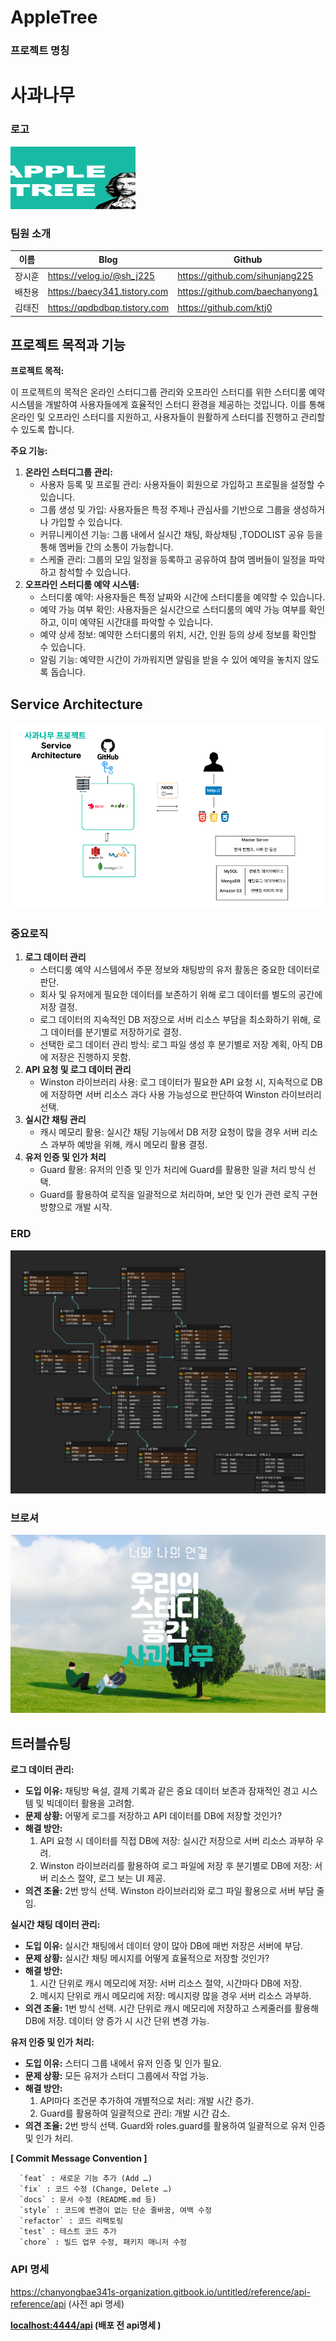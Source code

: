 # AppleTree

### 프로젝트 명칭

# 사과나무

### 로고

<!-- ![Alt text](./로고.png) -->
<img src="./로고.png" width="200" height="100" alt="">

### 팀원 소개

| 이름   | Blog                         | Github                          |
| ------ | ---------------------------- | ------------------------------- |
| 장시훈 | https://velog.io/@sh_j225    | https://github.com/sihunjang225 |
| 배찬용 | https://baecy341.tistory.com | https://github.com/baechanyong1 |
| 김태진 | https://qpdbdbqp.tistory.com | https://github.com/ktj0         |

## 프로젝트 목적과 기능

**프로젝트 목적:**

이 프로젝트의 목적은 온라인 스터디그룹 관리와 오프라인 스터디를 위한 스터디룸 예약 시스템을 개발하여 사용자들에게 효율적인 스터디 환경을 제공하는 것입니다. 이를 통해 온라인 및 오프라인 스터디를 지원하고, 사용자들이 원활하게 스터디를 진행하고 관리할 수 있도록 합니다.

**주요 기능:**

1. **온라인 스터디그룹 관리:**
   - 사용자 등록 및 프로필 관리: 사용자들이 회원으로 가입하고 프로필을 설정할 수 있습니다.
   - 그룹 생성 및 가입: 사용자들은 특정 주제나 관심사를 기반으로 그룹을 생성하거나 가입할 수 있습니다.
   - 커뮤니케이션 기능: 그룹 내에서 실시간 채팅, 화상채팅 ,TODOLIST 공유 등을 통해 멤버들 간의 소통이 가능합니다.
   - 스케줄 관리: 그룹의 모임 일정을 등록하고 공유하여 참여 멤버들이 일정을 파악하고 참석할 수 있습니다.
2. **오프라인 스터디룸 예약 시스템:**
   - 스터디룸 예약: 사용자들은 특정 날짜와 시간에 스터디룸을 예약할 수 있습니다.
   - 예약 가능 여부 확인: 사용자들은 실시간으로 스터디룸의 예약 가능 여부를 확인하고, 이미 예약된 시간대를 파악할 수 있습니다.
   - 예약 상세 정보: 예약한 스터디룸의 위치, 시간, 인원 등의 상세 정보를 확인할 수 있습니다.
   - 알림 기능: 예약한 시간이 가까워지면 알림을 받을 수 있어 예약을 놓치지 않도록 돕습니다.

## Service Architecture

![Alt text](./Service%20Architecture.png)

### 중요로직

1. **로그 데이터 관리**
   - 스터디룸 예약 시스템에서 주문 정보와 채팅방의 유저 활동은 중요한 데이터로 판단.
   - 회사 및 유저에게 필요한 데이터를 보존하기 위해 로그 데이터를 별도의 공간에 저장 결정.
   - 로그 데이터의 지속적인 DB 저장으로 서버 리소스 부담을 최소화하기 위해, 로그 데이터를 분기별로 저장하기로 결정.
   - 선택한 로그 데이터 관리 방식: 로그 파일 생성 후 분기별로 저장 계획, 아직 DB에 저장은 진행하지 못함.
2. **API 요청 및 로그 데이터 관리**
   - Winston 라이브러리 사용: 로그 데이터가 필요한 API 요청 시, 지속적으로 DB에 저장하면 서버 리소스 과다 사용 가능성으로 판단하여 Winston 라이브러리 선택.
3. **실시간 채팅 관리**
   - 캐시 메모리 활용: 실시간 채팅 기능에서 DB 저장 요청이 많을 경우 서버 리소스 과부하 예방을 위해, 캐시 메모리 활용 결정.
4. **유저 인증 및 인가 처리**
   - Guard 활용: 유저의 인증 및 인가 처리에 Guard를 활용한 일괄 처리 방식 선택.
   - Guard를 활용하여 로직을 일괄적으로 처리하며, 보안 및 인가 관련 로직 구현 방향으로 개발 시작.

### ERD

![Alt text](./사과나무ERD.png)

### 브로셔

![Alt text](./브로셔.png)

## 트러블슈팅

**로그 데이터 관리:**

- **도입 이유:** 채팅방 욕설, 결제 기록과 같은 중요 데이터 보존과 잠재적인 경고 시스템 및 빅데이터 활용을 고려함.
- **문제 상황:** 어떻게 로그를 저장하고 API 데이터를 DB에 저장할 것인가?
- **해결 방안:**
  1. API 요청 시 데이터를 직접 DB에 저장: 실시간 저장으로 서버 리소스 과부하 우려.
  2. Winston 라이브러리를 활용하여 로그 파일에 저장 후 분기별로 DB에 저장: 서버 리소스 절약, 로그 보는 UI 제공.
- **의견 조율:** 2번 방식 선택. Winston 라이브러리와 로그 파일 활용으로 서버 부담 줄임.

**실시간 채팅 데이터 관리:**

- **도입 이유:** 실시간 채팅에서 데이터 양이 많아 DB에 매번 저장은 서버에 부담.
- **문제 상황:** 실시간 채팅 메시지를 어떻게 효율적으로 저장할 것인가?
- **해결 방안:**
  1. 시간 단위로 캐시 메모리에 저장: 서버 리소스 절약, 시간마다 DB에 저장.
  2. 메시지 단위로 캐시 메모리에 저장: 메시지량 많을 경우 서버 리소스 과부하.
- **의견 조율:** 1번 방식 선택. 시간 단위로 캐시 메모리에 저장하고 스케줄러를 활용해 DB에 저장. 데이터 양 증가 시 시간 단위 변경 가능.

**유저 인증 및 인가 처리:**

- **도입 이유:** 스터디 그룹 내에서 유저 인증 및 인가 필요.
- **문제 상황:** 모든 유저가 스터디 그룹에서 작업 가능.
- **해결 방안:**
  1. API마다 조건문 추가하여 개별적으로 처리: 개발 시간 증가.
  2. Guard를 활용하여 일괄적으로 관리: 개발 시간 감소.
- **의견 조율:** 2번 방식 선택. Guard와 roles.guard를 활용하여 일괄적으로 유저 인증 및 인가 처리.

**[ Commit Message Convention ]**

      `feat` : 새로운 기능 추가 (Add …)
      `fix` : 코드 수정 (Change, Delete …)
      `docs` : 문서 수정 (README.md 등)
      `style` : 코드에 변경이 없는 단순 줄바꿈, 여백 수정
      `refactor` : 코드 리팩토링
      `test` : 테스트 코드 추가
      `chore` : 빌드 업무 수정, 패키지 매니저 수정

### API 명세

https://chanyongbae341s-organization.gitbook.io/untitled/reference/api-reference/api (사전 api 명세)

**[localhost:4444/api](http://localhost:4444/api) (배포 전 api명세 )**
